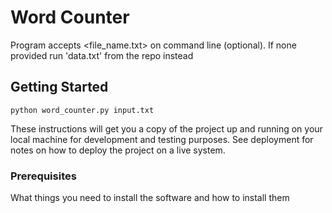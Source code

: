 # Word Counter

Program accepts <file_name.txt> on command line (optional). If none provided run 'data.txt' from the repo instead

## Getting Started

```
python word_counter.py input.txt 
```

These instructions will get you a copy of the project up and running on your local machine for development and testing purposes. See deployment for notes on how to deploy the project on a live system.

### Prerequisites

What things you need to install the software and how to install them
